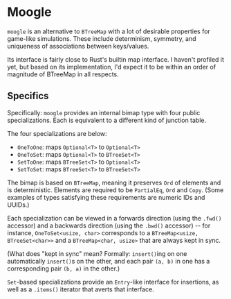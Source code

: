 # Moogle

`moogle` is an alternative to `BTreeMap` with a lot of desirable properties for game-like simulations. These include determinism, symmetry, and uniqueness of associations between keys/values.

Its interface is fairly close to Rust's builtin map interface. I haven't profiled it yet, but based on its implementation, I'd expect it to be within an order of magnitude of BTreeMap in all respects. 

## Specifics

Specifically: `moogle` provides an internal bimap type with four public specializations. Each is equivalent to a different kind of junction table.

The four specializations are below:

- `OneToOne`: maps `Optional<T>` to `Optional<T>`
- `OneToSet`: maps `Optional<T>` to `BTreeSet<T>`
- `SetToOne`: maps `BTreeSet<T>` to `Optional<T>`
- `SetToSet`: maps `BTreeSet<T>` to `BTreeSet<T>`

The bimap is based on `BTreeMap`, meaning it preserves `Ord` of elements and is deterministic. Elements are required to be `PartialEq`, `Ord` and `Copy`. (Some examples of types satisfying these requirements are numeric IDs and UUIDs.)

Each specialization can be viewed in a forwards direction (using the `.fwd()` accessor) and a backwards direction (using the `.bwd()` accessor) -- for instance, `OneToSet<usize, char>` corresponds to a `BTreeMap<usize, BTreeSet<char>>` and a `BTreeMap<char, usize>` that are always kept in sync. 

(What does "kept in sync" mean? Formally: `insert()`ing on one automatically `insert()`s on the other, and each pair `(a, b)` in one has a corresponding pair `(b, a)` in the other.)

`Set`-based specializations provide an `Entry`-like interface for insertions, as well as a `.items()` iterator that averts that interface.